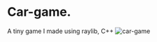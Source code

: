 # Car-game.
A tiny game I made using raylib, C++
![car-game](https://user-images.githubusercontent.com/100201070/233704562-124ab892-9f14-4c44-984b-6df6bd38d4a0.gif)
